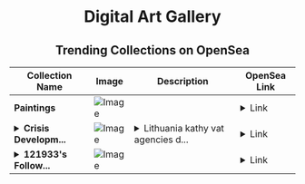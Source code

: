 <div align="center">

# Digital Art Gallery

## Trending Collections on OpenSea

| Collection Name                       | Image                                                                                     | Description                       | OpenSea Link                                                                                          |
|---------------------------------------|-------------------------------------------------------------------------------------------|-----------------------------------|--------------------------------------------------------------------------------------------------------|
| **Paintings** | ![Image](https://i.seadn.io/s/raw/files/596c820950e7688ac438a8fab668747f.jpg?w=500&auto=format?w=200&auto=format) |  | <details><summary>Link</summary>[Paintings](https://opensea.io/collection/paintings-178)</details> |
| **<details><summary>Crisis Developm...</summary>Crisis Developments Blanket</details>** | ![Image](https://i.seadn.io/s/raw/files/60f85e18437c36436bfa629f3e856629.jpg?w=500&auto=format?w=200&auto=format) | <details><summary>Lithuania kathy vat agencies d...</summary>Lithuania kathy vat agencies decline rocky rules</details> | <details><summary>Link</summary>[Crisis Developments Blanket](https://opensea.io/collection/crisis-developments-blanket)</details> |
| **<details><summary>121933's Follow...</summary>121933's Follower</details>** | ![Image](https://i.seadn.io/s/raw/files/19f9f090920392cc3650cbdf4361755b.png?w=500&auto=format?w=200&auto=format) |  | <details><summary>Link</summary>[121933's Follower](https://opensea.io/collection/121933-s-follower)</details> |

</div>